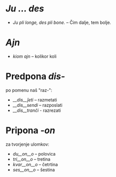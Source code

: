 # *Ju … des* 

- *Ju pli longe, des pli bone.* – Čim dalje, tem bolje.
 

# *Ajn*

- *kiom ajn* – kolikor koli
 

# Predpona *dis-*

po pomenu naš "raz-":

- *__dis__ĵeti* – razmetati
- *__dis__sendi* – razposlati
- *__dis__tranĉi* - razrezati

# Pripona *-on*

za tvorjenje ulomkov:

- *du__on__o*   – polovica
- *tri__on__o*  – tretina
- *kvar__on__o* – četrtina
- *ses__on__o*  – šestina
 

